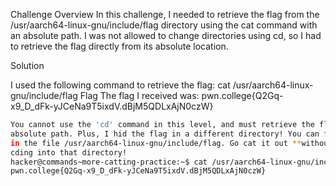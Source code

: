 Challenge Overview
In this challenge, I needed to retrieve the flag from the /usr/aarch64-linux-gnu/include/flag directory using the cat command with an absolute path. I was not allowed to change directories using cd, so I had to retrieve the flag directly from its absolute location.

Solution

I used the following command to retrieve the flag:
cat /usr/aarch64-linux-gnu/include/flag
Flag
The flag I received was:
pwn.college{Q2Gq-x9_D_dFk-yJCeNa9T5ixdV.dBjM5QDLxAjN0czW}

```bash
You cannot use the 'cd' command in this level, and must retrieve the flag by 
absolute path. Plus, I hid the flag in a different directory! You can find it 
in the file /usr/aarch64-linux-gnu/include/flag. Go cat it out **without** 
cding into that directory!
hacker@commands~more-catting-practice:~$ cat /usr/aarch64-linux-gnu/include/flag
pwn.college{Q2Gq-x9_D_dFk-yJCeNa9T5ixdV.dBjM5QDLxAjN0czW}
```